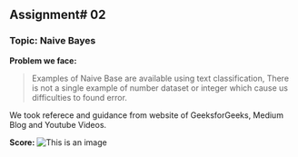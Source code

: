 ## Assignment# 02 
### Topic: Naive Bayes

**Problem we face:**
> Examples of Naive Base are available using text classification, There is not a single example of number dataset or integer which cause us difficulties to found error.

We took referece and guidance from website of GeeksforGeeks, Medium Blog and Youtube Videos. 

**Score:**
![This is an image](/Image01.png)